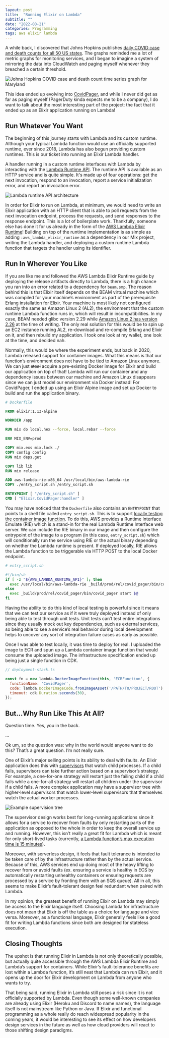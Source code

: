 ```yaml
---
layout: post
title:  "Running Elixir on Lambda"
subtitle: ""
date: "2022-08-21"
categories: Programming
tags: aws elixir lambda
---
```


A while back, I discovered that Johns Hopkins publishes [daily COVID case and
death counts for all 50 US states](https://coronavirus.jhu.edu/region). The
graphs reminded me a lot of metric graphs for monitoring services, and I began
to imagine a system of mirroring the data into CloudWatch and paging myself
whenever they breached a certain threshold.

![Johns Hopkins COVID case and death count time series graph for
Maryland](/images/running-elixir-on-lambda/jhu-covid.png)

This idea ended up evolving into
[CovidPager](https://github.com/jasmaa/covid-pager), and while I never did get
as far as paging myself (PagerDuty kinda expects me to be a company), I do want
to talk about the most interesting part of the project: the fact that it ended
up as an Elixir application running on Lambda!


## Run Whatever You Want

The beginning of this journey starts with Lambda and its custom runtime.
Although your typical Lambda function would use an officially supported runtime,
ever since 2018, Lambda has also begun providing custom runtimes. This is our
ticket into running an Elixir Lambda handler.

A handler running in a custom runtime interfaces with Lambda by interacting with
the [Lambda Runtime
API](https://docs.aws.amazon.com/lambda/latest/dg/runtimes-api.html). The
runtime API is available as an HTTP service and is quite simple. It's made up of
four operations: get the next invocation, respond to an invocation, report a
service initialization error, and report an invocation error.

![Lambda runtime API
architecture](/images/running-elixir-on-lambda/logs-api-concept-diagram.png)

In order for Elixir to run on Lambda, at minimum, we would need to write an
Elixir application with an HTTP client that is able to poll requests from the
next invocation endpoint, process the requests, and send responses to the
response endpoint. This is a lot of boilerplate work. Thankfully, someone else
has done it for us already in the form of the [AWS Lambda Elixir
Runtime](https://github.com/aws-samples/aws-lambda-elixir-runtime/tree/master/elixir_runtime)!
Building on top of the runtime implementation is as simple as adding
`:aws_lambda_elixir_runtime` as a dependency in our Mix project, writing the
Lambda handler, and deploying a custom runtime Lambda function that targets the
handler using its identifier.


## Run In Wherever You Like

If you are like me and followed the AWS Lambda Elixir Runtime guide by deploying
the release artifacts directly to Lambda, there is a high chance you ran into an
error related to a dependency for `beam.smp`. The reason behind this is that
Elixir itself depends on the BEAM virtual machine which was compiled for your
machine’s environment as part of the prerequisite Erlang installation for
Elixir. Your machine is most likely not configured exactly the same as Amazon
Linux 2 (AL2), the environment that the custom runtime Lambda function runs in,
which will result in incompatibilities. In my case, BEAM needed glibc version
2.29 while [Amazon Linux 2 has version
2.26](https://docs.aws.amazon.com/AL2/latest/relnotes/relnotes-20220802.html) at
the time of writing. The only real solution for this would be to spin up an EC2
instance running AL2, re-download and re-compile Erlang and Elixir on it, and
then rebuild my application. I took one look at my wallet, one look at the time,
and decided nah.

Normally, this would be where the experiment ends, but back in 2020, Lambda
released support for container images. What this means is that our function’s
environment does not have to be tied to Amazon Linux anymore. We can just
~~steal~~ acquire a pre-existing Docker image for Elixir and build our
application on top of that! Lambda will run our container and any dependency
issues between our machine and Amazon Linux disappears since we can just model
our environment via Docker instead! For CovidPager, I ended up using an Elixir
Alpine image and set up Docker to build and run the application binary.

```dockerfile
# Dockerfile

FROM elixir:1.13-alpine

WORKDIR /app

RUN mix do local.hex --force, local.rebar --force

ENV MIX_ENV=prod

COPY mix.exs mix.lock ./
COPY config config
RUN mix deps.get

COPY lib lib
RUN mix release

ADD aws-lambda-rie-x86_64 /usr/local/bin/aws-lambda-rie
COPY ./entry_script.sh /entry_script.sh

ENTRYPOINT [ "/entry_script.sh" ]
CMD [ "Elixir.CovidPager:handler" ]
```

You may have noticed that the `Dockerfile` also contains an `ENTRYPOINT` that
points to a shell file called `entry_script.sh`. This is to support [locally
testing the container image
function](https://docs.aws.amazon.com/lambda/latest/dg/images-test.html). To do
this, AWS provides a Runtime Interface Emulate (RIE) which is a stand-in for the
real Lambda Runtime Interface web server. We can include the RIE binary in our
image and then configure the entrypoint of the image to a program (in this case,
`entry_script.sh`) which will conditionally run the service using RIE or the
actual binary depending on whether the Lambda runtime is present. If deployed
locally, RIE allows the Lambda function to be triggerable via HTTP POST to the
local Docker endpoint.

```bash
# entry_script.sh

#!/bin/sh
if [ -z "${AWS_LAMBDA_RUNTIME_API}" ]; then
  exec /usr/local/bin/aws-lambda-rie _build/prod/rel/covid_pager/bin/covid_pager start $@
else
  exec _build/prod/rel/covid_pager/bin/covid_pager start $@
fi
```

Having the ability to do this kind of local testing is powerful since it means
that we can test our service as if it were truly deployed instead of only being
able to test through unit tests. Unit tests can’t test entire integrations since
they usually mock out key dependencies, such as external services, so being able
to see a service’s real behavior during local development helps to uncover any
sort of integration failure cases as early as possible.

Once I was able to test locally, it was time to deploy for real. I uploaded the
image to ECR and spun up a Lambda container image function that would consume
the uploaded image. The infrastructure specification ended up being just a
single function in CDK.

```js
// deployment-stack.ts

const fn = new lambda.DockerImageFunction(this, 'ECRFunction', {
  functionName: 'CovidPager',
  code: lambda.DockerImageCode.fromImageAsset('/PATH/TO/PROJECT/ROOT'),
  timeout: cdk.Duration.seconds(30),
});
```

## But...Why Run Like This At All?

Question time. Yes, you in the back.

...

Ok um, so the question was: why in the world would anyone want to do this?
That’s a great question. I’m not really sure.

One of Elixir’s major selling points is its ability to deal with faults. An
Elixir application does this with
[supervisors](https://hexdocs.pm/elixir/1.12/Supervisor.html) that watch child
processes. If a child fails, supervisors can take further action based on a
supervisor’s strategy. For example, a one-for-one strategy will restart just the
failing child if a child fails while a one-for-all strategy will restart all
children under the supervisor if a child fails. A more complex application may
have a supervisor tree with higher-level supervisors that watch lower-level
supervisors that themselves watch the actual worker processes.

![Example supervision
tree](/images/running-elixir-on-lambda/supervision-tree-example.png)

The supervisor design works best for long-running applications since it allows
for a service to recover from faults by only restarting parts of the application
as opposed to the whole in order to keep the overall service up and running.
However, this isn’t really a great fit for Lambda which is meant for only
short-lived tasks (currently, [a Lambda function’s max execution time is 15
minutes](https://aws.amazon.com/about-aws/whats-new/2018/10/aws-lambda-supports-functions-that-can-run-up-to-15-minutes/)).

Moreover, with serverless design, it feels that fault tolerance is intended to
be taken care of by the infrastructure rather than by the actual service.
Because of this, AWS services end up doing most of the heavy lifting to recover
from or avoid faults (ex. ensuring a service is healthy in ECS by automatically
restarting unhealthy containers or ensuring requests are processed by a service
by fronting them with an SQS queue). All in all, this seems to make Elixir’s
fault-tolerant design feel redundant when paired with Lambda.

In my opinion, the greatest benefit of running Elixir on Lambda may simply be
access to the Elixir language itself. Choosing Lambda for infrastructure does
not mean that Elixir is off the table as a choice for language and vice versa.
Moreover, as a functional language, Elixir generally feels like a good fit for
writing Lambda functions since both are designed for stateless execution.


## Closing Thoughts

The upshot is that running Elixir in Lambda is not only theoretically possible,
but actually quite accessible through the AWS Lambda Elixir Runtime and Lambda’s
support for containers. While Elixir’s fault-tolerance benefits are lost within
a Lambda function, it’s still neat that Lambda can run Elixir, and it opens up
the door for Elixir development on Lambda from anyone who wants to try.

That being said, running Elixir in Lambda still poses a risk since it is not
officially supported by Lambda. Even though some well-known companies are
already using Elixir (Heroku and Discord to name names), the language itself is
not mainstream like Python or Java. If Elixir and functional programming as a
whole really do reach widespread popularity in the coming years, it would be
interesting to see its effect on how developers design services in the future as
well as how cloud providers will react to those shifting design paradigms.
